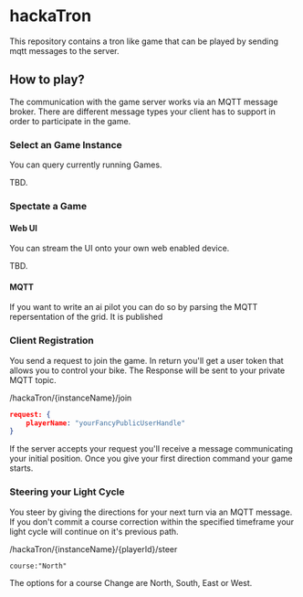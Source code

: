 # hackaTron

This repository contains a tron like game that can be played by sending mqtt messages to the server. 

## How to play?
The communication with the game server works via an MQTT message broker. There are different message types your client has to support in order to participate in the game.

### Select an Game Instance
You can query currently running Games. 

TBD.

### Spectate a Game

#### Web UI
You can stream the UI onto your own web enabled device.

TBD.

#### MQTT 
If you want to write an ai pilot you can do so by parsing the MQTT repersentation of the grid. It is published 

### Client Registration
You send a request to join the game. In return you'll get a user token that allows you to control your bike. The Response will be sent to your private MQTT topic.

/hackaTron/{instanceName}/join
```json
request: {
    playerName: "yourFancyPublicUserHandle"
}
```

If the server accepts your request you'll receive a message communicating your initial position. Once you give your first direction command your game starts.

### Steering your Light Cycle
You steer by giving the directions for your next turn via an MQTT message. If you don't commit a course correction within the specified timeframe your light cycle will continue on it's previous path.

/hackaTron/{instanceName}/{playerId}/steer
```
course:"North"
```

The options for a course Change are North, South, East or West. 


